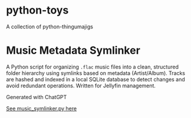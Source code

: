 # python-toys
A collection of python-thingumajigs

# Music Metadata Symlinker

A Python script for organizing `.flac` music files into a clean, structured folder hierarchy using symlinks based on metadata (Artist/Album). Tracks are hashed and indexed in a local SQLite database to detect changes and avoid redundant operations.
Written for Jellyfin management.

Generated with ChatGPT

[See music_symlinker.py here](./music_symlinker/)
